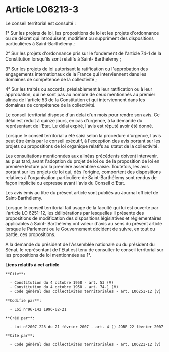 # Article LO6213-3

Le conseil territorial est consulté : 

1° Sur les projets de loi, les propositions de loi et les projets d'ordonnance ou de décret qui introduisent, modifient ou
suppriment des dispositions particulières à Saint-Barthélemy ; 

2° Sur les projets d'ordonnance pris sur le fondement de l'article 74-1 de la Constitution lorsqu'ils sont relatifs à Saint-
Barthélemy ; 

3° Sur les projets de loi autorisant la ratification ou l'approbation des engagements internationaux de la France qui
interviennent dans les domaines de compétence de la collectivité ; 

4° Sur les traités ou accords, préalablement à leur ratification ou à leur approbation, qui ne sont pas au nombre de ceux
mentionnés au premier alinéa de l'article 53 de la Constitution et qui interviennent dans les domaines de compétence de la
collectivité. 

Le conseil territorial dispose d'un délai d'un mois pour rendre son avis. Ce délai est réduit à quinze jours, en cas
d'urgence, à la demande du représentant de l'Etat. Le délai expiré, l'avis est réputé avoir été donné. 

Lorsque le conseil territorial a été saisi selon la procédure d'urgence, l'avis peut être émis par le conseil exécutif, à
l'exception des avis portant sur les projets ou propositions de loi organique relatifs au statut de la collectivité. 

Les consultations mentionnées aux alinéas précédents doivent intervenir, au plus tard, avant l'adoption du projet de loi ou
de la proposition de loi en première lecture par la première assemblée saisie. Toutefois, les avis portant sur les projets de
loi qui, dès l'origine, comportent des dispositions relatives à l'organisation particulière de Saint-Barthélemy sont rendus
de façon implicite ou expresse avant l'avis du Conseil d'Etat. 

Les avis émis au titre du présent article sont publiés au Journal officiel de Saint-Barthélemy. 

Lorsque le conseil territorial fait usage de la faculté qui lui est ouverte par l'article LO 6251-12, les délibérations par
lesquelles il présente des propositions de modification des dispositions législatives et réglementaires applicables à Saint-
Barthélemy ont valeur d'avis au sens du présent article lorsque le Parlement ou le Gouvernement décident de suivre, en tout
ou partie, ces propositions. 

A la demande du président de l'Assemblée nationale ou du président du Sénat, le représentant de l'Etat est tenu de consulter
le conseil territorial sur les propositions de loi mentionnées au 1°.

**Liens relatifs à cet article**

	**Cite**:

	  - Constitution du 4 octobre 1958 - art. 53 (V)
	  - Constitution du 4 octobre 1958 - art. 74-1 (V)
	  - Code général des collectivités territoriales - art. LO6251-12 (V)

	**Codifié par**:

	  - Loi n°96-142 1996-02-21

	**Créé par**:

	  - Loi n°2007-223 du 21 février 2007 - art. 4 () JORF 22 février 2007

	**Cité par**:

	  - Code général des collectivités territoriales - art. LO6221-12 (V)
